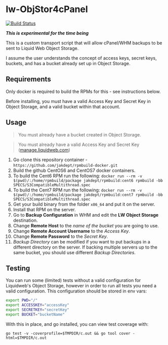 # lw-ObjStor4cPanel

[![Build Status](https://travis-ci.org/jakdept/lw-ObjStor4cPanel.svg?branch=master)](https://travis-ci.org/jakdept/lw-ObjStor4cPanel)

**_This is experimental for the time being_**

This is a custom transport script that will allow cPanel/WHM backups to be sent to Liquid Web Object Storage.

I assume the user understands the concept of access keys, secret keys, buckets, and has a bucket already set up in Object Storage.

## Requirements ##

Only docker is required to build the RPMs for this - see instructions below.

Before installing, you must have a valid Access Key and Secret Key in Object Storage, and a valid bucket within that account.

## Usage ##

> You must already have a bucket created in Object Storage.

> You must already have a valid Access Key and Secret Key ([manage.liquidweb.com](https://manage.liquidweb.com))
1. Go clone this repository container - `https://github.com/jakdept/rpmbuild-docker.git`
1. Build the github CentOS6 and CentOS7 docker containers.
1. To build the Cent6 RPM run the following:
`docker run --rm -v $(pwd)/:/home/rpmbuild/package jakdept/rpmbuild:cent6 rpmbuild -bb SPECS/S3CompatibleMultithread.spec`
1. To build the Cent7 RPM run the following:
`docker run --rm -v $(pwd)/:/home/rpmbuild/package jakdept/rpmbuild:cent7 rpmbuild -bb SPECS/S3CompatibleMultithread.spec`
1. Get your build binary from the folder `x86_64` and put it on the server.
1. Install that RPM on the server.
1. Go to **Backup Configuration** in WHM and edit the **LW Object Storage** destination.
1. Change **Remote Host** to the *name of the bucket* you are going to use.
1. Change **Remote Account Username** to the *Access Key*.
1. Change **Remote Password** to the *Secret Key*.
1. *Backup Directory* can be modified if you want to put backups in a different directory on the server. If backing multiple servers up to the same bucket, you should use different *Backup Directories*.

## Testing ##

You can run some (limited) tests without a valid configuration for Liquidweb's Object Storage, however in order to run all tests you need a valid configuration. This configuration should be stored in env vars:

```bash
export PWD="/"
export ACCESSKEY="accessKey"
export SECRETKEY="secretKey"
export BUCKET="bucketName"
```

With this in place, and go installed, you can view test coverage with:

```
go test -v -coverprofile=$TMPDIR/c.out && go tool cover -html=$TMPDIR/c.out
```